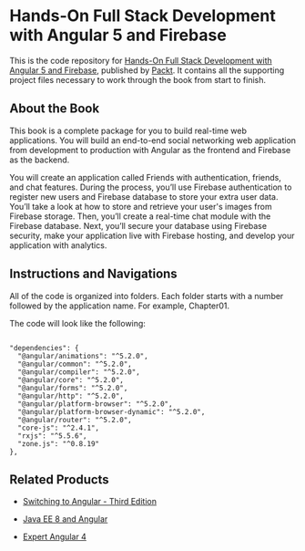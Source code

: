 # Hands-On Full Stack Development with Angular 5 and Firebase

This is the code repository for [Hands-On Full Stack Development with Angular 5 and Firebase](https://www.packtpub.com/application-development/hands-full-stack-development-angular-5-and-firebase?utm_source=GitHub&utm_medium=repo&utm_campaign=9781788298735), published by [Packt](https://www.packtpub.com). It contains all the supporting project files necessary to work through the book from start to finish.

## About the Book

This book is a complete package for you to build real-time web applications. You will build an end-to-end social networking web application from development to production with Angular as the frontend and Firebase as the backend.

You will create an application called Friends with authentication, friends, and chat features. During the process, you’ll use Firebase authentication to register new users and Firebase database to store your extra user data. You’ll take a look at how to store and retrieve your user's images from Firebase storage. Then, you’ll create a real-time chat module with the Firebase database. Next, you’ll secure your database using Firebase security, make your application live with Firebase hosting, and develop your application with analytics.

## Instructions and Navigations
All of the code is organized into folders. Each folder starts with a number followed by the application name. For example, Chapter01.



The code will look like the following:
```

"dependencies": {
  "@angular/animations": "^5.2.0",
  "@angular/common": "^5.2.0",
  "@angular/compiler": "^5.2.0",
  "@angular/core": "^5.2.0",
  "@angular/forms": "^5.2.0",
  "@angular/http": "^5.2.0",
  "@angular/platform-browser": "^5.2.0",
  "@angular/platform-browser-dynamic": "^5.2.0",
  "@angular/router": "^5.2.0",
  "core-js": "^2.4.1",
  "rxjs": "^5.5.6",
  "zone.js": "^0.8.19"
},

```

## Related Products
* [Switching to Angular - Third Edition](https://www.packtpub.com/web-development/switching-angular-third-edition?utm_source=GitHub&utm_medium=repo&utm_campaign=9781788620703)

* [Java EE 8 and Angular](https://www.packtpub.com/application-development/java-ee-8-and-angular?utm_source=GitHub&utm_medium=repo&utm_campaign=9781788291200)

* [Expert Angular 4](https://www.packtpub.com/web-development/expert-angular?utm_source=GitHub&utm_medium=repo&utm_campaign=9781785880230)







